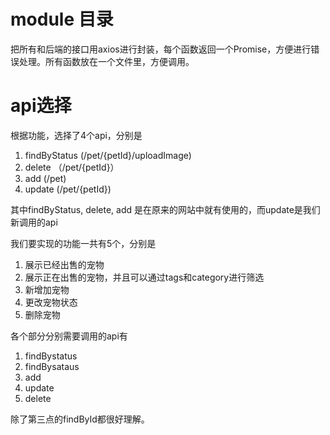 # module 目录
把所有和后端的接口用axios进行封装，每个函数返回一个Promise，方便进行错误处理。所有函数放在一个文件里，方便调用。

# api选择
根据功能，选择了4个api，分别是
1. findByStatus (/pet/{petId}/uploadImage)
2. delete （/pet/{petId}）
3. add (/pet)
4. update  (/pet/{petId})

其中findByStatus, delete, add 是在原来的网站中就有使用的，而update是我们新调用的api

我们要实现的功能一共有5个，分别是
1. 展示已经出售的宠物
2. 展示正在出售的宠物，并且可以通过tags和category进行筛选
3. 新增加宠物
4. 更改宠物状态
5. 删除宠物

各个部分分别需要调用的api有
1. findBystatus
2. findBysataus
3. add 
4. update
5. delete

除了第三点的findById都很好理解。
